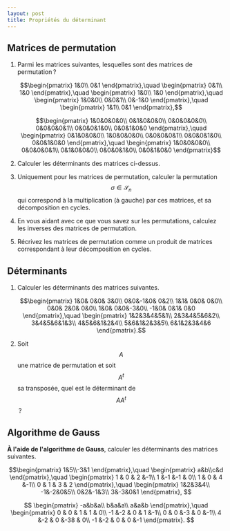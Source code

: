 ```yaml
---
layout: post
title: Propriétés du déterminant
---
```


## Matrices de permutation

1. Parmi les matrices suivantes, lesquelles sont des matrices de
   permutation ?
   
   $$\begin{pmatrix}
   1&0\\
   0&1
   \end{pmatrix},\quad
   \begin{pmatrix}
   0&1\\
   1&0
   \end{pmatrix},\quad
   \begin{pmatrix}
   1&0\\
   1&0
   \end{pmatrix},\quad
   \begin{pmatrix}
   1&0&0\\
   0&0&1\\
   0&-1&0
   \end{pmatrix},\quad
   \begin{pmatrix}
   1&1\\
   0&1
   \end{pmatrix},$$
   
   $$\begin{pmatrix}
   1&0&0&0&0\\
   0&1&0&0&0\\
   0&0&0&0&0\\
   0&0&0&0&1\\
   0&0&0&1&0\\
   0&0&1&0&0
   \end{pmatrix},\quad
   \begin{pmatrix}
   0&1&0&0&0\\
   1&0&0&0&0\\
   0&0&0&0&1\\
   0&0&0&1&0\\
   0&0&1&0&0
   \end{pmatrix},\quad
   \begin{pmatrix}
   1&0&0&0&0\\
   0&0&0&0&1\\
   0&1&0&0&0\\
   0&0&0&1&0\\
   0&0&1&0&0
   \end{pmatrix}$$
   
2. Calculer les déterminants des matrices ci-dessus.

3. Uniquement pour les matrices de permutation, calculer la
   permutation $$σ∈\mathcal{S}_n$$ qui correspond à la multiplication
   (à gauche) par ces matrices, et sa décomposition en cycles.

4. En vous aidant avec ce que vous savez sur les permutations,
   calculez les inverses des matrices de permutation.

5. Récrivez les matrices de permutation comme un produit de matrices
   correspondant à leur décomposition en cycles.


## Déterminants

1. Calculer les déterminants des matrices suivantes.
   
   $$\begin{pmatrix}
    1&0& 0&0& 3&0\\
    0&0&-1&0& 0&2\\
    1&1& 0&0& 0&0\\
    0&0& 2&0& 0&0\\
    1&0& 0&0&-3&0\\
   -1&0& 0&1& 0&0
   \end{pmatrix},\quad
   \begin{pmatrix}
   1&2&3&4&5&1\\
   2&3&4&5&6&2\\
   3&4&5&6&1&3\\
   4&5&6&1&2&4\\
   5&6&1&2&3&5\\
   6&1&2&3&4&6
   \end{pmatrix}.$$

2. Soit $$A$$ une matrice de permutation et soit $$A^t$$ sa
   transposée, quel est le déterminant de $$AA^t$$ ?

## Algorithme de Gauss

**À l'aide de l'algorithme de Gauss**, calculer les déterminants des
matrices suivantes.
   
$$\begin{pmatrix}
1&5\\-3&1
\end{pmatrix},\quad
\begin{pmatrix}
a&b\\c&d
\end{pmatrix},\quad
\begin{pmatrix}
1 & 0 & 2 &-1\\
1 &-1 &-1 & 0\\
1 & 0 & 4 &-1\\
0 & 1 & 3 & 2
\end{pmatrix},\quad
\begin{pmatrix}
1&2&3&4\\
-1&-2&0&5\\
0&2&-1&3\\
3&-3&0&1
\end{pmatrix},
$$

$$
\begin{pmatrix}
-a&b&a\\
b&a&a\\
a&a&b
\end{pmatrix},\quad
\begin{pmatrix}
 0 & 0 & 1 &  1 & 0\\
-1 &-2 & 0 &  1 &-1\\
 0 & 0 &-3 &  0 &-1\\
 4 &-2 & 0 &-38 & 0\\
-1 &-2 & 0 &  0 &-1
\end{pmatrix}.
$$
